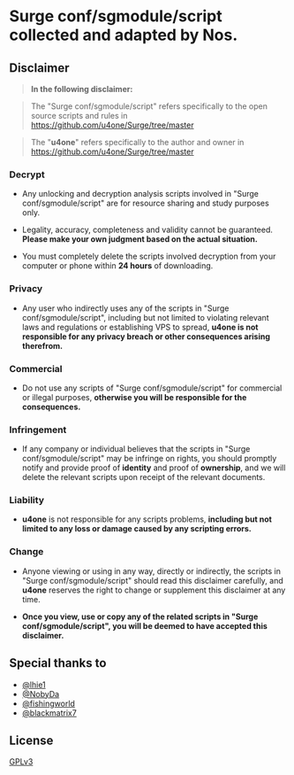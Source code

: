 # Surge conf/sgmodule/script collected and adapted by Nos.

## Disclaimer

> **In the following disclaimer:**

> The "Surge conf/sgmodule/script" refers specifically to the open source scripts and rules in https://github.com/u4one/Surge/tree/master

> The "**u4one**" refers specifically to the author and owner in https://github.com/u4one/Surge/tree/master


### Decrypt

- Any unlocking and decryption analysis scripts involved in "Surge conf/sgmodule/script" are for resource sharing and study purposes only.

- Legality, accuracy, completeness and validity cannot be guaranteed. **Please make your own judgment based on the actual situation.**

- You must completely delete the scripts involved decryption from your computer or phone within **24 hours** of downloading.

### Privacy

- Any user who indirectly uses any of the scripts in "Surge conf/sgmodule/script", including but not limited to violating relevant laws and regulations or establishing VPS to spread, **u4one is not responsible for any privacy breach or other consequences arising therefrom.**

### Commercial

- Do not use any scripts of "Surge conf/sgmodule/script" for commercial or illegal purposes, **otherwise you will be responsible for the consequences.**

### Infringement

- If any company or individual believes that the scripts in "Surge conf/sgmodule/script" may be infringe on rights, you should promptly notify and provide proof of **identity** and proof of **ownership**, and we will delete the relevant scripts upon receipt of the relevant documents.

### Liability

- **u4one** is not responsible for any scripts problems, **including but not limited to any loss or damage caused by any scripting errors.**

### Change

- Anyone viewing or using in any way, directly or indirectly, the scripts in "Surge conf/sgmodule/script" should read this disclaimer carefully, and **u4one** reserves the right to change or supplement this disclaimer at any time. 

- **Once you view, use or copy any of the related scripts in "Surge conf/sgmodule/script", you will be deemed to have accepted this disclaimer.**

## Special thanks to

- [@lhie1](https://github.com/lhie1)
- [@NobyDa](https://github.com/NobyDa)
- [@fishingworld](https://github.com/fishingworld)
- [@blackmatrix7](https://github.com/blackmatrix7)

## License

[GPLv3](LICENSE)
